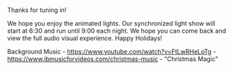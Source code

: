 

Thanks for tuning in!

We hope you enjoy the animated lights. 
Our synchronized light show will start at 6:30 and run until 9:00 each night.
We hope you can come back and view the full audio visual experience.
Happy Holidays!


Background Music
    - https://www.youtube.com/watch?v=FtLwRHeLoTg
    - https://www.ibmusicforvideos.com/christmas-music
        - "Christmas Magic"
